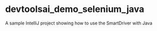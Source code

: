# devtoolsai_demo_selenium_java
A sample IntelliJ project showing how to use the SmartDriver with Java
